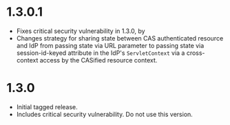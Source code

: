 
# 1.3.0.1

* Fixes critical security vulnerability in 1.3.0, by
* Changes strategy for sharing state between CAS authenticated resource and IdP from passing state via URL parameter to passing state via session-id-keyed attribute in the IdP's `ServletContext` via a cross-context access by the CASified resource context.

# 1.3.0

* Initial tagged release.
* Includes critical security vulnerability.  Do not use this version.
